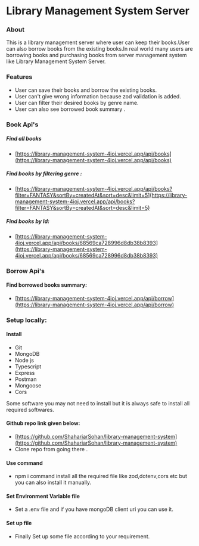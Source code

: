 # Library Management System Server

### About 

This is a library management server where user can keep their books.User can also borrow books from the existing books.In real world many users are borrowing books and purchasing books from server management system like Library Management System Server.

### Features 

* User can save their books and borrow the existing books.
* User can't give wrong information because zod validation is added.
* User can filter their desired books by genre name.
* User can also see borrowed book summary .

### Book Api's

##### Find all books 
* [https://library-management-system-4ioj.vercel.app/api/books](https://library-management-system-4ioj.vercel.app/api/books)
  
##### Find books by filtering genre :
* [https://library-management-system-4ioj.vercel.app/api/books?filter=FANTASY&sortBy=createdAt&sort=desc&limit=5](https://library-management-system-4ioj.vercel.app/api/books?filter=FANTASY&sortBy=createdAt&sort=desc&limit=5) 

##### Find books by Id: 
* [https://library-management-system-4ioj.vercel.app/api/books/68569ca728996d8db38b8393](https://library-management-system-4ioj.vercel.app/api/books/68569ca728996d8db38b8393)


### Borrow Api's

#### Find borrowed books summary:
* [https://library-management-system-4ioj.vercel.app/api/borrow](https://library-management-system-4ioj.vercel.app/api/borrow)


### Setup locally:

#### Install
* Git
* MongoDB
* Node js
* Typescript
* Express
* Postman
* Mongoose
* Cors
  
Some software you may not need to install but it is always safe to install all required softwares.

#### Github repo link given below:
* [https://github.com/ShahariarSohan/library-management-system](https://github.com/ShahariarSohan/library-management-system)
* Clone repo from  going there .
  
#### Use command
* npm i  command install all the required file like zod,dotenv,cors etc but you can also install it manually.

#### Set Environment Variable file
* Set a .env file and if you have mongoDB client uri you can use it.

#### Set up file 
* Finally Set up some file according to your requirement.


